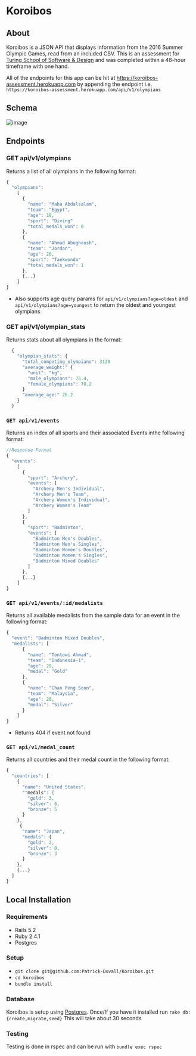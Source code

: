 # Koroibos

## About 

Koroibos is a JSON API that displays information from the 2016 Summer Olympic Games, read from an included CSV. This is an assessment for [Turing School of Software & Design](https://turing.io/) and was completed within a 48-hour timeframe with one hand.

All of the endpoints for this app can be hit at https://koroibos-assessment.herokuapp.com by appending the endpoint i.e. `https://koroibos-assessment.herokuapp.com/api/v1/olympians`


## Schema
![image](https://user-images.githubusercontent.com/35322570/65082698-cc0e7500-d963-11e9-9002-5c5c987663d5.png)

## Endpoints

### GET api/v1/olympians
Returns a list of all olympians in the following format:
```javascript
{
  "olympians":
    [
      {
        "name": "Maha Abdalsalam",
        "team": "Egypt",
        "age": 18,
        "sport": "Diving"
        "total_medals_won": 0
      },
      {
        "name": "Ahmad Abughaush",
        "team": "Jordan",
        "age": 20,
        "sport": "Taekwondo"
        "total_medals_won": 1
      },
      {...}
    ]
}
```
- Also supports age query params for `api/v1/olympians?age=oldest` and `api/v1/olympians?age=youngest` to return the oldest and youngest olympians

### GET api/v1/olympian_stats
Returns stats about all olympians in the format:
```javascript
  {
    "olympian_stats": {
      "total_competing_olympians": 3120
      "average_weight:" {
        "unit": "kg",
        "male_olympians": 75.4,
        "female_olympians": 70.2
      }
      "average_age:" 26.2
    }
  }
```

### `GET api/v1/events`
Returns an index of all sports and their associated Events inthe following format:
```javascript
//Response Format
{
  "events":
    [
      {
        "sport": "Archery",
        "events": [
          "Archery Men's Individual",
          "Archery Men's Team",
          "Archery Women's Individual",
          "Archery Women's Team"
        ]
      },
      {
        "sport": "Badminton",
        "events": [
          "Badminton Men's Doubles",
          "Badminton Men's Singles",
          "Badminton Women's Doubles",
          "Badminton Women's Singles",
          "Badminton Mixed Doubles"
        ]
      },
      {...}
    ]
}
```

### `GET api/v1/events/:id/medalists`
Returns all available medalists from the sample data for an event in the following format:
```javascript
{
  "event": "Badminton Mixed Doubles",
  "medalists": [
      {
        "name": "Tontowi Ahmad",
        "team": "Indonesia-1",
        "age": 29,
        "medal": "Gold"
      },
      {
        "name": "Chan Peng Soon",
        "team": "Malaysia",
        "age": 28,
        "medal": "Silver"
      }
    ]
}
```
- Returns 404 if event not found
### `GET api/v1/medal_count`
Returns all countries and their medal count in the following format:
```javascript
{
  "countries": [
    { 
      "name": "United States",
      ""medals": {
        "gold": 3,
        "silver": 6,
        "bronze": 5
      }
    },
     { 
      "name": "Japan",
      "medals": {
        "gold": 2,
        "silver": 0,
        "bronze": 3
      }
    },
    {...}
  ]
}

```

## Local Installation

### Requirements

- Rails 5.2
- Ruby 2.4.1
- Postgres

### Setup
- `git clone git@github.com:Patrick-Duvall/Koroibos.git`
- `cd koroibos`
- `bundle install`

### Database
Koroibos is setup using [Postgres](https://www.postgresql.org/). Once/If you have it installed run `rake db:{create,migrate,seed}` This will take about 30 seconds

### Testing
Testing is done in rspec and can be run with `bundle exec rspec`


